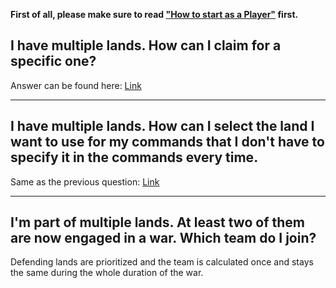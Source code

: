 **First of all, please make sure to read ["How to start as a Player"](How-to-Start-as-a-Player) first.**

## I have multiple lands. How can I claim for a specific one?
Answer can be found here: [Link](https://wiki.incredibleplugins.com/lands/for-players/commands#current-edit-land)

***

## I have multiple lands. How can I select the land I want to use for my commands that I don't have to specify it in the commands every time.
Same as the previous question: [Link](https://wiki.incredibleplugins.com/lands/for-players/commands#current-edit-land)

***

## I'm part of multiple lands. At least two of them are now engaged in a war. Which team do I join?
Defending lands are prioritized and the team is calculated once and stays the same during the whole duration of the war.


 
